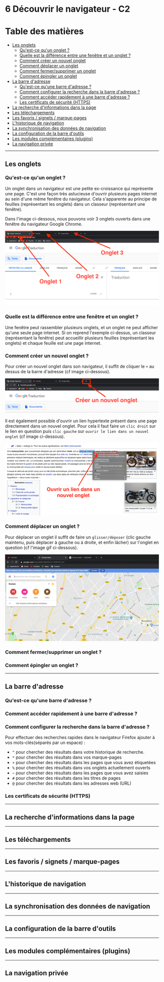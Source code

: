 # 6 Découvrir le navigateur - C2

# Table des matières

  * [Les onglets](#les-onglets)
    + [Qu'est-ce qu'un onglet ?](#qu-est-ce-qu-un-onglet)
    + [Quelle est la différence entre une fenêtre et un onglet ?](#difference-entre-fenetre-et-onglet)
    + [Comment créer un nouvel onglet](#comment-creer-un-onglet)
    + [Comment déplacer un onglet](#comment-deplacer-un-onglet)
    + [Comment fermer/supprimer un onglet](#comment-fermer-supprimer-un-onglet)
    + [Comment épingler un onglet](#comment-epingler-un-onglet)
  * [La barre d'adresse](#la-barre-d-adresse)
    + [Qu'est-ce qu'une barre d'adresse ?](#qu-est-ce-qu-une-barre-d-adresse)
    + [Comment configurer la recherche dans la barre d'adresse ?](#comment-configurer-la-recherche-dans-la-barre-d-adresse)
    + [Comment accéder rapidement à une barre d'adresse ?](#comment-acceder-rapidement-a-une-barre-d-adresse)
    + [Les certificats de sécurité (HTTPS)](#les-certificats-de-securite-https)
  * [La recherche d'informations dans la page](#la-recherche-d-informations-dans-la-page)
  * [Les téléchargements](#les-telechargements)
  * [Les favoris / signets / marque-pages](#les-favoris-signets-marque-pages)
  * [L'historique de navigation](#historique-de-navigation)
  * [La synchronisation des données de navigation](#synchronisation-donnees-navigation)
  * [La configuration de la barre d'outils](#configuration-barre-outils)
  * [Les modules complémentaires (plugins)](#les-module-complementaires-plugins)
  * [La navigation privée](#la-navigation-privee)

---
## Les onglets

### <a name="qu-est-ce-qu-un-onglet">Qu'est-ce qu'un onglet ?</a>

Un onglet dans un navigateur est une petite ex-croissance qui représente une page. C'est une façon très astucieuse d'ouvrir plusieurs pages internet au sein d'une même fenêtre du navigateur.
Cela s'apparente au principe de feuilles (représentant les onglets) dans un classeur (représentant une fenêtre).

Dans l'image ci-dessous, nous pouvons voir 3 onglets ouverts dans une fenêtre du navigateur Google Chrome.

![3 onglets ouverts dans Google Chrome](img/onglets.png)


### <a name="difference-entre-fenetre-et-onglet">Quelle est la différence entre une fenêtre et un onglet ?</a>

Une fenêtre peut rassembler plusieurs onglets, et un onglet ne peut afficher qu'une seule page internet.
Si on reprend l'exemple ci-dessus, un classeur (représentant la fenêtre) peut accueillir plusieurs feuilles (représentant les onglets) et chaque feuille est une page internet.

### <a name="comment-creer-un-onglet">Comment créer un nouvel onglet ?</a>

Pour créer un nouvel onglet dans son navigateur, il suffit de cliquer le `+` au dessus de la barre d'adresse (cf image ci-dessous).

![créer un nouvel onglet dans Google Chrome](img/creer-nouvel-onglet.png)

Il est également possible d'ouvrir un lien hypertexte présent dans une page directement dans un nouvel onglet. Pour cela il faut faire un `clic droit` sur le lien en question puis `clic gauche` sur `ouvrir le lien dans un nouvel onglet` (cf image ci-dessous).

![Ouvrir un lien dans un nouvel onglet dans Google Chrome](img/ouvrir-lien-nouvel-onglet.png)


### <a name="comment-deplacer-un-onglet">Comment déplacer un onglet ?</a>

Pour déplacer un onglet il suffit de faire un `glisser/déposer` (clic gauche maintenu, puis déplacer à gauche ou à droite, et enfin lâcher) sur l'onglet en question (cf l'image gif ci-dessous).

![Déplacer un onglet dans Google Chrome](img/deplacer-des-onglets.gif)




### <a name="comment-fermer-supprimer-un-onglet">Comment fermer/supprimer un onglet ?</a>
### <a name="comment-epingler-un-onglet">Comment épingler un onglet ?</a>




---

## <a name="la-barre-d-adresse">La barre d'adresse</a>

### <a name="qu-est-ce-qu-une-barre-d-adresse">Qu'est-ce qu'une barre d'adresse ?</a>
### <a name="comment-acceder-rapidement-a-une-barre-d-adresse">Comment accéder rapidement à une barre d'adresse ?</a>
### <a name="comment-configurer-la-recherche-dans-la-barre-d-adresse">Comment configurer la recherche dans la barre d'adresse ?</a>

Pour effectuer des recherches rapides dans le navigateur Firefox ajouter à vos mots-clés(séparés par un espace) : 

* `^` pour chercher des résultats dans votre historique de recherche.
* `*` pour chercher des résultats dans vos marque-pages
* `+` pour chercher des résultats dans les pages que vous avez étiquetées
* `%` pour chercher des résultats dans vos onglets actuellement ouverts
* `~` pour chercher des résultats dans les pages que vous avez saisies
* `#` pour chercher des résultats dans les titres de pages
* `@` pour chercher des résultats dans les adresses web (URL)


### <a name="les-certificats-de-securite-https">Les certificats de sécurité (HTTPS)</a>

---

## <a name="la-recherche-d-informations-dans-la-page">La recherche d'informations dans la page</a>

---
## <a name="les-telechargements">Les téléchargements</a>

---
## <a name="les-favoris-signets-marque-pages">Les favoris / signets / marque-pages</a>

---
## <a name="historique-de-navigation">L'historique de navigation</a>

---
## <a name="synchronisation-donnees-navigation">La synchronisation des données de navigation</a>

---
## <a name="configuration-barre-outils">La configuration de la barre d'outils</a>

---
## <a name="les-module-complementaires-plugins">Les modules complémentaires (plugins)</a>

---
## <a name="la-navigation-privee">La navigation privée</a>
